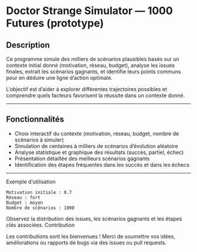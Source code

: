 # Doctor Strange Simulator — 1000 Futures (prototype)

## Description

Ce programme simule des milliers de scénarios plausibles basés sur un contexte initial donné (motivation, réseau, budget), analyse les issues finales, extrait les scénarios gagnants, et identifie leurs points communs pour en déduire une ligne d’action optimale.

L’objectif est d’aider à explorer différentes trajectoires possibles et comprendre quels facteurs favorisent la réussite dans un contexte donné.

---

## Fonctionnalités

- Choix interactif du contexte (motivation, réseau, budget, nombre de scénarios à simuler)
- Simulation de centaines à milliers de scénarios d’évolution aléatoire
- Analyse statistique et graphique des résultats (succès, partiel, échec)
- Présentation détaillée des meilleurs scénarios gagnants
- Identification des étapes fréquentes dans les succès et dans les échecs

---
Exemple d’utilisation

    Motivation initiale : 0.7
    Réseau : fort
    Budget : moyen
    Nombre de scénarios : 1000

Observez la distribution des issues, les scénarios gagnants et les étapes clés associées.
Contribution

Les contributions sont les bienvenues !
Merci de soumettre vos idées, améliorations ou rapports de bugs via des issues ou pull requests.
